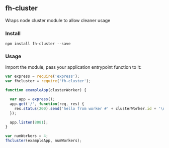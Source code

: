 ## fh-cluster

Wraps node cluster module to allow cleaner usage

### Install

```shell
npm install fh-cluster --save
```

### Usage

Import the module, pass your application entrypoint function to it:

```javascript
var express = require('express');
var fhcluster = require('fh-cluster');

function exampleApp(clusterWorker) {

  var app = express();
  app.get('/', function(req, res) {
    res.status(200).send('hello from worker #' + clusterWorker.id + '\n');
  });

  app.listen(8081);
}

var numWorkers = 4;
fhcluster(exampleApp, numWorkers);
```
